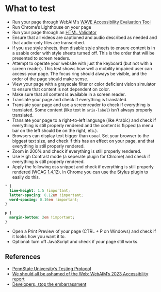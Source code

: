 <!-- @license CC0-1.0 -->

# What to test

- Run your page through WebAIM’s [WAVE Accessibility Evaluation Tool](https://wave.webaim.org/)
- Run Chrome’s Lighthouse on your page
- Run your page through an [HTML Validator](https://validator.w3.org/)
- Ensure that all videos are captioned and audio described as needed and that audio-only files are transcribed.
- If you use style sheets, then disable style sheets to ensure content is in a usable order with style sheets turned off.
  This is the order that will be presented to screen readers.
- Attempt to operate your website with just the keyboard (but not with a screen reader).
  This test shows how well a mobility impaired user can access your page.
  The focus ring should always be visible, and the order of the page should make sense.
- View your page with a grayscale filter or color deficient vision simulator to ensure that
  content is not dependent on color.
- Make sure that all content is available in a screen reader.
- Translate your page and check if everything is translated.
- Translate your page and use a screenreader to check if everything is translated.
  Some content (like text in `aria-label`) isn’t always properly translated.
- Translate your page to a right-to-left language (like Arabic) and check if
  everything is still properly rendered and the content is flipped (a menu bar on the left should be on the right, etc.).
- Browsers can display text bigger than usual. Set your browser to the biggest text size,
  and check if this has an effect on your page, and that everything is still properly rendered.
- Zoom in 200% and check if everything is still properly rendered.
- Use High Contrast mode (a seperate plugin for Chrome) and check if everything is still properly rendered.
- Apply the following css snippet and check if everything is still properly rendered ([WCAG 1.4.12](https://www.w3.org/WAI/WCAG21/Understanding/text-spacing.html)).
  In Chrome you can use the Stylus plugin to easily do this.

```css
* {
  line-height: 1.5 !important;
  letter-spacing: 0.12em !important;
  word-spacing: 0.16em !important;
}

p {
  margin-bottom: 2em !important;
}
```

- Open a Print Preview of your page (CTRL + P on Windows) and check if it looks how you want it to.
- Optional: turn off JavaScript and check if your page still works.

## References

- [PennState University’s Testing Protocol](https://accessibility.psu.edu/testing/protocol/)
- [We should all be ashamed of the Web: WebAIM’s 2023 Accessibility report](https://uxdesign.cc/we-should-all-be-ashamed-of-the-web-webaims-2023-accessibility-report-5233c8583dd9)
- [Developers, stop the embarrassment](https://uxdesign.cc/developers-stop-the-embarrassment-5c75de8f4c06)
